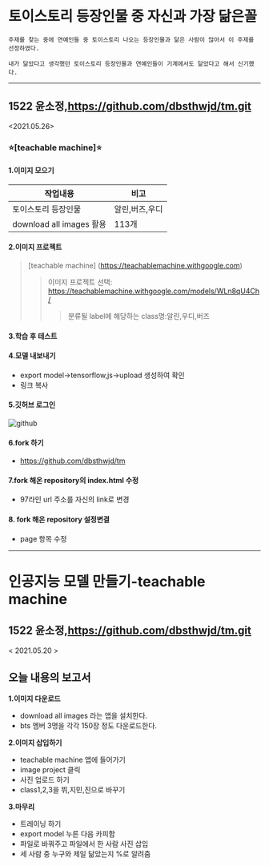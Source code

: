# 토이스토리 등장인물 중 자신과 가장 닮은꼴

```
주제를 찾는 중에 연예인들 중 토이스토리 나오는 등장인물과 닮은 사람이 많아서 이 주제를 선정하였다.
```
~~~
내가 닮았다고 생각했던 토이스토리 등장인물과 연예인들이 기계에서도 닮았다고 해서 신기했다.
~~~
---

1522 윤소정,https://github.com/dbsthwjd/tm.git
 ---
 <2021.05.26>
### :star:[teachable machine]:star:
#### 1.이미지 모으기
|작업내용|비고|
|--|--|
|토이스토리 등장인물|알린,버즈,우디|
|download all images 활용|113개|
 
#### 2.이미지 프로젝트
>[teachable machine] (https://teachablemachine.withgoogle.com)
>>이미지 프로젝트 선택: <https://teachablemachine.withgoogle.com/models/WLn8qU4Ch/>
>>>분류될 label에 해당하는 class명:알린,우디,버즈
 
#### 3.학습 후 테스트
 
#### 4.모델 내보내기
+ export model->tensorflow,js->upload 생성하여 확인
+ 링크 복사

#### 5.깃허브 로그인
![github](https://avartars.githubsercontent.com/u/9919?s=200&v=4)

#### 6.fork 하기
+ https://github.com/dbsthwjd/tm

#### 7.fork 해온 repository의 index.html 수정
+ 97라인 url 주소를 자신의 link로 변경

#### 8. fork 해온 repository 설정변결
+ page 항목 수정


---


# 인공지능 모델 만들기-teachable machine


1522 윤소정,https://github.com/dbsthwjd/tm.git
---
< 2021.05.20 >

오늘 내용의 보고서
-------------

**1.이미지 다운로드**

- download all images 라는 앱을 설치한다.
- bts 멤버 3명을 각각 150장 정도 다운로드한다.

**2.이미지 삽입하기**

- teachable machine 앱에 들어가기
- image project 클릭
- 사진 업로드 하기
- class1,2,3을 뷔,지민,진으로 바꾸기 

**3.마무리**

- 트레이닝 하기
- export model 누른 다음 카피함
- 파일로 바꿔주고 파일에서 한 사람 사진 삽입
- 세 사람 중 누구와 제일 닮았는지 %로 알려줌





